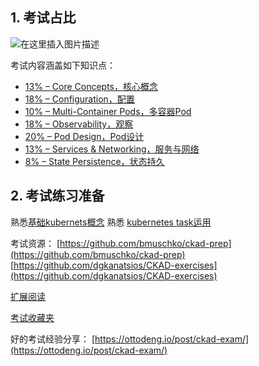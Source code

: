 ## 1. 考试占比
![在这里插入图片描述](https://img-blog.csdnimg.cn/20200830234743254.png?x-oss-process=image/watermark,type_ZmFuZ3poZW5naGVpdGk,shadow_10,text_aHR0cHM6Ly9ibG9nLmNzZG4ubmV0L3hpeGloYWhhbGVsZWhlaGU=,size_16,color_FFFFFF,t_70#pic_center)

考试内容涵盖如下知识点：

 - [13% – Core Concepts，核心概念](https://blog.csdn.net/xixihahalelehehe/article/details/108342028)
 - [18% – Configuration，配置](https://blog.csdn.net/xixihahalelehehe/article/details/108342510)
 - [10% – Multi-Container Pods，多容器Pod](https://blog.csdn.net/xixihahalelehehe/article/details/108350785)
 - [18% – Observability，观察](https://blog.csdn.net/xixihahalelehehe/article/details/108358664)
 - [20% – Pod Design，Pod设计](https://blog.csdn.net/xixihahalelehehe/article/details/108365404)
 - [13% – Services & Networking，服务与网络](https://blog.csdn.net/xixihahalelehehe/article/details/108420840)
 - [8% – State Persistence，状态持久](https://blog.csdn.net/xixihahalelehehe/article/details/108424082)

## 2. 考试练习准备
熟悉[基础kubernets概念](https://kubernetes.io/docs/concepts/)
熟悉 [kubernetes task运用](https://kubernetes.io/docs/tasks/)

考试资源：
[https://github.com/bmuschko/ckad-prep](https://github.com/bmuschko/ckad-prep)
[https://github.com/dgkanatsios/CKAD-exercises](https://github.com/dgkanatsios/CKAD-exercises)


[扩展阅读](https://kubernetes.feisky.xyz/)

[考试收藏夹](https://zyg.blob.core.windows.net/share/favorites_k8s.html)

好的考试经验分享：
[https://ottodeng.io/post/ckad-exam/](https://ottodeng.io/post/ckad-exam/)
